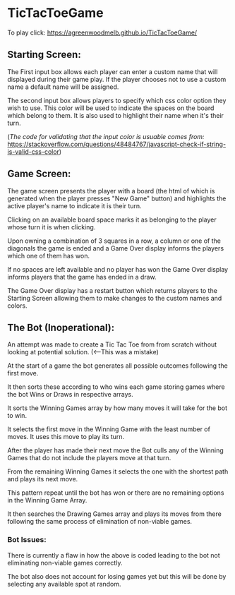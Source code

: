 # TicTacToeGame

To play click: 
https://agreenwoodmelb.github.io/TicTacToeGame/

## Starting Screen:

The First input box allows each player can enter a custom name that will displayed during their game play. If the player chooses not to use a custom name a default name will be assigned.

The second input box allows players to specify which css color option they wish to use. This color will be used to indicate the spaces on the board which belong to them. It is also used to highlight their name when it's their turn.


(*The code for validating that the input color is usuable comes from:* https://stackoverflow.com/questions/48484767/javascript-check-if-string-is-valid-css-color)



## Game Screen:

The game screen presents the player with a board (the html of which is generated when the player presses "New Game" button) and highlights the active player's name to indicate it is their turn.

Clicking on an available board space marks it as belonging to the player whose turn it is when clicking.

Upon owning a combination of 3 squares in a row, a column or one of the diagonals the game is ended and a  Game Over display informs the players which one of them has won.

If no spaces are left available and no player has won the Game Over display informs players that the game has ended in a draw.

The Game Over display has a restart button which returns players to the Starting Screen allowing them to make changes to the custom names and colors.


## The Bot (Inoperational):

An attempt was made to create a Tic Tac Toe from from scratch without looking at potential solution. (<--This was a mistake)

At the start of a game the bot generates all possible outcomes following the first move.

It then sorts these according to who wins each game storing games where the bot Wins or Draws in respective arrays.

It sorts the Winning Games array by how many moves it will take for the bot to win. 

It selects the first move in the Winning Game with the least number of moves. It uses this move to play its turn.

After the player has made their next move the Bot culls any of the Winning Games that do not include the players move at that turn.

From the remaining Winning Games it selects the one with the shortest path and plays its next move.

This pattern repeat until the bot has won or there are no remaining options in the Winning Game Array.

It then searches the Drawing Games array and plays its moves from there following the same process of elimination of non-viable games.

### Bot Issues:

There is currently a flaw in how the above is coded leading to the bot not eliminating non-viable games correctly.

The bot also does not account for losing games yet but this will be done by selecting any available spot at random.





